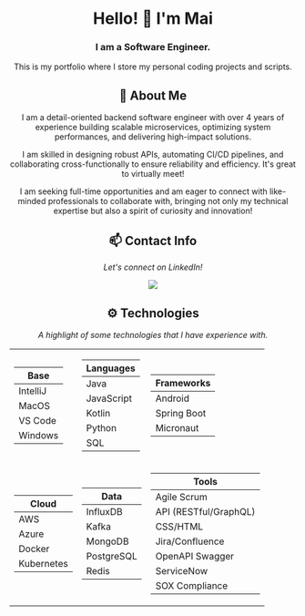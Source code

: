 ﻿<div align="center">
  
# Hello! 👋 I'm Mai
### I am a Software Engineer.

This is my portfolio where I store my personal coding projects and scripts.

## 💬 About Me
I am a detail-oriented backend software engineer with over 4 years of experience building scalable microservices, optimizing system performances, and delivering high-impact solutions. 

I am skilled in designing robust APIs, automating CI/CD pipelines, and collaborating cross-functionally to ensure reliability and efficiency. It's great to virtually meet!

I am seeking full-time opportunities and am eager to connect with like-minded professionals to collaborate with, bringing not only my technical expertise but also a spirit of curiosity and innovation!

## 📫 Contact Info
*Let's connect on LinkedIn!*

<a href="https://www.linkedin.com/in/mai-thao"><img src="https://img.shields.io/badge/LinkedIn-blue?style=for-the-badge&logo=linkedin"></a>

## ⚙️ Technologies
*A highlight of some technologies that I have experience with.*

<table>
<tr><td>

| Base     |
|----------|
| IntelliJ |
| MacOS    |
| VS Code  |
| Windows  |

</td><td>

| Languages  |
|------------|
| Java       |
| JavaScript |
| Kotlin     |
| Python     |
| SQL        |

</td><td>

| Frameworks  |
|-------------|
| Android     |
| Spring Boot |
| Micronaut   |


</td></tr>

<tr><td>

| Cloud      |
|------------|
| AWS        |
| Azure      |
| Docker     |
| Kubernetes |

</td><td>

| Data       |
|------------|
| InfluxDB   |
| Kafka      |
| MongoDB    |
| PostgreSQL |
| Redis      |

</td><td>

| Tools                 |
|-----------------------|
| Agile Scrum           |
| API (RESTful/GraphQL) |
| CSS/HTML              |
| Jira/Confluence       |
| OpenAPI Swagger       |
| ServiceNow            |
| SOX Compliance        |

</d></tr>
</table>

</div>
